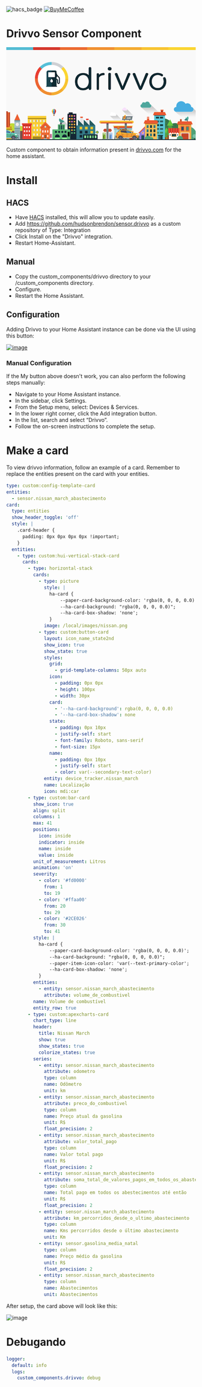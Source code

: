 ![hacs_badge](https://img.shields.io/badge/hacs-custom-orange.svg) [![BuyMeCoffee][buymecoffeebedge]][buymecoffee]

# Drivvo Sensor Component

![logo.jpg](logo.png)

Custom component to obtain information present in [drivvo.com](https://www.drivvo.com/) for the home assistant.

# Install

## HACS

- Have [HACS](https://hacs.xyz/) installed, this will allow you to update easily.
- Add https://github.com/hudsonbrendon/sensor.drivvo as a custom repository of Type: Integration
- Click Install on the "Drivvo" integration.
- Restart Home-Assistant.

## Manual

- Copy the custom_components/drivvo directory to your <config dir>/custom_components directory.
- Configure.
- Restart the Home Assistant.

## Configuration

Adding Drivvo to your Home Assistant instance can be done via the UI using this button:

[![image](https://user-images.githubusercontent.com/31328123/189550000-6095719b-ca38-4860-b817-926b19de1b32.png)](https://my.home-assistant.io/redirect/config_flow_start?domain=drivvo)

### Manual Configuration

If the My button above doesn't work, you can also perform the following steps manually:

* Navigate to your Home Assistant instance.
* In the sidebar, click Settings.
* From the Setup menu, select: Devices & Services.
* In the lower right corner, click the Add integration button.
* In the list, search and select “Drivvo”.
* Follow the on-screen instructions to complete the setup.

# Make a card

To view drivvo information, follow an example of a card. Remember to replace the entities present on the card with your entities.


```yaml
type: custom:config-template-card
entities:
  - sensor.nissan_march_abastecimento
card:
  type: entities
  show_header_toggle: 'off'
  style: |
    .card-header {
      padding: 0px 0px 0px 0px !important;
    }
  entities:
    - type: custom:hui-vertical-stack-card
      cards:
        - type: horizontal-stack
          cards:
            - type: picture
              style: |
                ha-card {
                    --paper-card-background-color: 'rgba(0, 0, 0, 0.0)';
                    --ha-card-background: "rgba(0, 0, 0, 0.0)";
                    --ha-card-box-shadow: 'none';
                }
              image: /local/images/nissan.png
            - type: custom:button-card
              layout: icon_name_state2nd
              show_icon: true
              show_state: true
              styles:
                grid:
                  - grid-template-columns: 50px auto
                icon:
                  - padding: 0px 0px
                  - height: 100px
                  - width: 30px
                card:
                  - '--ha-card-background': rgba(0, 0, 0, 0.0)
                  - '--ha-card-box-shadow': none
                state:
                  - padding: 0px 10px
                  - justify-self: start
                  - font-family: Roboto, sans-serif
                  - font-size: 15px
                name:
                  - padding: 0px 10px
                  - justify-self: start
                  - color: var(--secondary-text-color)
              entity: device_tracker.nissan_march
              name: Localização
              icon: mdi:car
        - type: custom:bar-card
          show_icon: true
          align: split
          columns: 1
          max: 41
          positions:
            icon: inside
            indicator: inside
            name: inside
            value: inside
          unit_of_measurement: Litros
          animation: 'on'
          severity:
            - color: '#fd0000'
              from: 1
              to: 19
            - color: '#ffaa00'
              from: 20
              to: 29
            - color: '#2CE026'
              from: 30
              to: 41
          style: |
            ha-card {
                --paper-card-background-color: 'rgba(0, 0, 0, 0.0)';
                --ha-card-background: "rgba(0, 0, 0, 0.0)";
                --paper-item-icon-color: 'var(--text-primary-color';
                --ha-card-box-shadow: 'none';
            }
          entities:
            - entity: sensor.nissan_march_abastecimento
              attribute: volume_de_combustivel
          name: Volume de combustível
          entity_row: true
        - type: custom:apexcharts-card
          chart_type: line
          header:
            title: Nissan March
            show: true
            show_states: true
            colorize_states: true
          series:
            - entity: sensor.nissan_march_abastecimento
              attribute: odometro
              type: column
              name: Odômetro
              unit: km
            - entity: sensor.nissan_march_abastecimento
              attribute: preco_do_combustivel
              type: column
              name: Preço atual da gasolina
              unit: R$
              float_precision: 2
            - entity: sensor.nissan_march_abastecimento
              attribute: valor_total_pago
              type: column
              name: Valor total pago
              unit: R$
              float_precision: 2
            - entity: sensor.nissan_march_abastecimento
              attribute: soma_total_de_valores_pagos_em_todos_os_abastecimentos
              type: column
              name: Total pago em todos os abestecimentos até então
              unit: R$
              float_precision: 2
            - entity: sensor.nissan_march_abastecimento
              attribute: km_percorridos_desde_o_ultimo_abastecimento
              type: column
              name: Kms percorridos desde o último abastecimento
              unit: Km
            - entity: sensor.gasolina_media_natal
              type: column
              name: Preço médio da gasolina
              unit: R$
              float_precision: 2
            - entity: sensor.nissan_march_abastecimento
              type: column
              name: Abastecimentos
              unit: Abastecimentos
```

After setup, the card above will look like this:

![image](https://user-images.githubusercontent.com/5201888/201997053-d025824d-11e2-4e53-8dcf-e011d1b267f2.png)

# Debugando

```yaml
logger:
  default: info
  logs:
    custom_components.drivvo: debug
```

[buymecoffee]: https://www.buymeacoffee.com/hudsonbrendon
[buymecoffeebedge]: https://camo.githubusercontent.com/cd005dca0ef55d7725912ec03a936d3a7c8de5b5/68747470733a2f2f696d672e736869656c64732e696f2f62616467652f6275792532306d6525323061253230636f666665652d646f6e6174652d79656c6c6f772e737667
